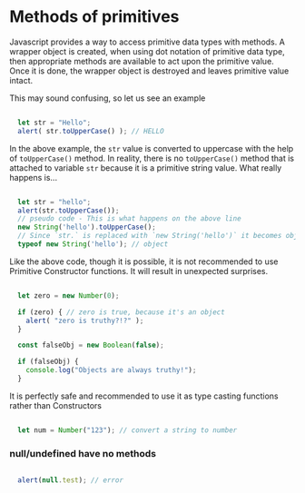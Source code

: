 # Methods of primitives

Javascript provides a way to access primitive data types with methods.
A wrapper object is created, when using dot notation of primitive data type, then appropriate methods are available to act upon the primitive value. Once it is done, the wrapper object is destroyed and leaves primitive value intact.

This may sound confusing, so let us see an example
```js

  let str = "Hello";
  alert( str.toUpperCase() ); // HELLO

```

In the above example, the `str` value is converted to uppercase with the help of `toUpperCase()` method. In reality, there is no `toUpperCase()` method that is attached to variable `str` because it is a primitive string value. What really happens is...
```js

  let str = "hello";
  alert(str.toUpperCase());
  // pseudo code - This is what happens on the above line
  new String('hello').toUpperCase();
  // Since `str.` is replaced with `new String('hello')` it becomes object and has methods
  typeof new String('hello'); // object

```

Like the above code, though it is possible, it is not recommended to use Primitive Constructor functions. It will result in unexpected surprises.
```js

  let zero = new Number(0);

  if (zero) { // zero is true, because it's an object
    alert( "zero is truthy?!?" );
  }

  const falseObj = new Boolean(false);

  if (falseObj) {
    console.log("Objects are always truthy!");
  }

```

It is perfectly safe and recommended to use it as type casting functions rather than Constructors
```js

  let num = Number("123"); // convert a string to number

```

### null/undefined have no methods
```js

  alert(null.test); // error

```
